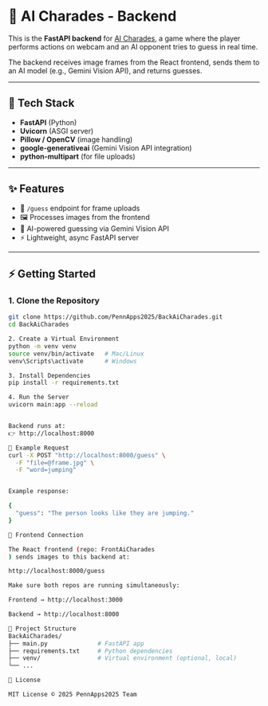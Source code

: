 # 🤖 AI Charades - Backend

This is the **FastAPI backend** for [AI Charades](#), a game where the player performs actions on webcam and an AI opponent tries to guess in real time.  

The backend receives image frames from the React frontend, sends them to an AI model (e.g., Gemini Vision API), and returns guesses.

---

## 🚀 Tech Stack
- **FastAPI** (Python)
- **Uvicorn** (ASGI server)
- **Pillow / OpenCV** (image handling)
- **google-generativeai** (Gemini Vision API integration)
- **python-multipart** (for file uploads)

---

## ✨ Features
- 📡 `/guess` endpoint for frame uploads  
- 🖼️ Processes images from the frontend  
- 🧠 AI-powered guessing via Gemini Vision API  
- ⚡ Lightweight, async FastAPI server  

---

## ⚡ Getting Started

### 1. Clone the Repository
```bash
git clone https://github.com/PennApps2025/BackAiCharades.git
cd BackAiCharades

2. Create a Virtual Environment
python -m venv venv
source venv/bin/activate   # Mac/Linux
venv\Scripts\activate      # Windows

3. Install Dependencies
pip install -r requirements.txt

4. Run the Server
uvicorn main:app --reload


Backend runs at:
👉 http://localhost:8000

📜 Example Request
curl -X POST "http://localhost:8000/guess" \
  -F "file=@frame.jpg" \
  -F "word=jumping"


Example response:

{
  "guess": "The person looks like they are jumping."
}

🔗 Frontend Connection

The React frontend (repo: FrontAiCharades
) sends images to this backend at:

http://localhost:8000/guess

Make sure both repos are running simultaneously:

Frontend → http://localhost:3000

Backend → http://localhost:8000

📂 Project Structure
BackAiCharades/
├── main.py              # FastAPI app
├── requirements.txt     # Python dependencies
├── venv/                # Virtual environment (optional, local)
└── ...

📜 License

MIT License © 2025 PennApps2025 Team
